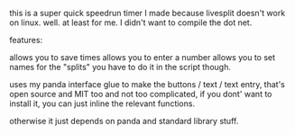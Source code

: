 this is a super quick speedrun timer I made because livesplit doesn't work on linux. well. at least for me. I didn't want to compile the dot net.

features:

allows you to save times
allows you to enter a number
allows you to set names for the "splits"
you have to do it in the script though.

uses my panda interface glue to make the buttons / text / text entry, that's open source and MIT too and not too complicated, if you dont' want to install it, you can just inline the relevant functions.

otherwise it just depends on panda and standard library stuff.
